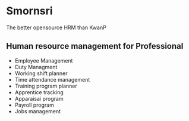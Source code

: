 # Smornsri
The better opensource HRM than KwanP

## Human resource management for Professional 
- Employee Management
- Duty Managment
- Working shift planner
- Time attendance management
- Training program planner
- Apprentice tracking
- Apparaisai program
- Payroll program
- Jobs management
